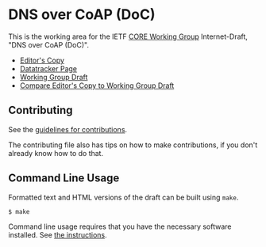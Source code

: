 <!-- regenerate: on (set to off if you edit this file) -->

# DNS over CoAP (DoC)

This is the working area for the IETF [CORE Working Group](https://datatracker.ietf.org/group/core/documents/) Internet-Draft, "DNS over CoAP (DoC)".

* [Editor's Copy](https://core-wg.github.io/draft-dns-over-coap/#go.draft-ietf-core-dns-over-coap.html)
* [Datatracker Page](https://datatracker.ietf.org/doc/draft-ietf-core-dns-over-coap)
* [Working Group Draft](https://datatracker.ietf.org/doc/html/draft-ietf-core-dns-over-coap)
* [Compare Editor's Copy to Working Group Draft](https://core-wg.github.io/draft-dns-over-coap/#go.draft-ietf-core-dns-over-coap.diff)


## Contributing

See the
[guidelines for contributions](https://github.com/core-wg/draft-dns-over-coap/blob/main/CONTRIBUTING.md).

The contributing file also has tips on how to make contributions, if you
don't already know how to do that.

## Command Line Usage

Formatted text and HTML versions of the draft can be built using `make`.

```sh
$ make
```

Command line usage requires that you have the necessary software installed.  See
[the instructions](https://github.com/martinthomson/i-d-template/blob/main/doc/SETUP.md).

